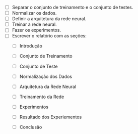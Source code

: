 - [ ] Separar o conjunto de treinamento e o conjunto de testes.
- [ ] Normalizar os dados.
- [ ] Definir a arquitetura da rede neural.
- [ ] Treinar a rede neural.
- [ ] Fazer os experimentos.
- [ ] Escrever o relatório com as seções:
  - [ ] Introdução
  - [ ] Conjunto de Treinamento
  - [ ] Conjunto de Teste
  - [ ] Normalização dos Dados
  - [ ] Arquitetura da Rede Neural
  - [ ] Treinamento da Rede
  - [ ] Experimentos
  - [ ] Resultado dos Experiementos
  - [ ] Conclusão
  
